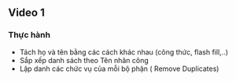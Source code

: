 ## Video 1

<!-- ### Hướng dẫn -->
<!--  -->
<!-- #### SẮP XẾP DỮ LIỆU -->
<!--  -->
<!-- ##### Sắp xếp dữ liệu theo 1 tiêu chí -->
<!--  -->
<!-- ![Sắp xếp theo STT](HuongDan/11.png) -->
<!--  -->
<!-- ##### Sắp xếp dữ liệu nhiều tiêu chí -->
<!--  -->
<!-- ![xxxxxxxxxxxxxxxxxxxxxxxxxxx](HuongDan/image.png) -->
<!--  -->
<!-- ##### Sắp xếp dữ liệu theo giá trị, màu,… -->
<!--  -->
<!-- ![xxxxxxxxxxxxxxxxxxxxxxxxxxx](HuongDan/image-1.png) -->
<!--  -->
<!-- ##### Sắp xếp dữ liệu theo yêu cầu đặc thù -->
<!--  -->
<!-- #### LỌC DỮ LIỆU -->
<!--  -->
<!-- ##### Lọc dữ liệu theo 1 tiêu chí -->

<!-- ![xxxxxxxxxxxxxxxxxxxxxxxxxxx](HuongDan/image-3.png) -->
<!--  -->
<!-- ##### Lọc xếp dữ liệu nhiều tiêu chí -->
<!--  -->
<!-- ![xxxxxxxxxxxxxxxxxxxxxxxxxxx](HuongDan/image-2.png) -->
<!--  -->
<!-- #### LỌC DỮ LIỆU NÂNG CAO -->
<!--  -->
<!-- ##### Lọc dữ liệu theo 1 tiêu chí -->
<!--  -->
<!-- ![xxxxxxxxxxxxxxxxxxxxxxxxxxx](HuongDan/image-5.png) -->
<!--  -->
<!-- ##### Lọc xếp dữ liệu nhiều tiêu chí -->
<!--  -->
<!-- ![xxxxxxxxxxxxxxxxxxxxxxxxxxx](HuongDan/image-6.png) -->
<!--  -->
<!-- #### TÁCH CỘT VĂN BẢN THÀNH NHIỀU CỘT -->
<!--  -->
<!-- ##### Tách ngày tháng -->
<!--  -->
<!-- ![xxxxxxxxxxxxxxxxxxxxxxxxxxx](HuongDan/image-7.png) -->
<!--  -->
<!-- ##### Tách địa chỉ -->
<!--  -->
<!-- ![xxxxxxxxxxxxxxxxxxxxxxxxxxx](HuongDan/image-8.png) -->
<!--  -->
<!-- ##### Tách họ và tên -->
<!--  -->
<!-- ![xxxxxxxxxxxxxxxxxxxxxxxxxxx](HuongDan/image-9.png) -->
<!--  -->
<!-- #### ĐIỀN DỮ LIỆU TỰ ĐỘNG -->
<!--  -->
<!-- ![xxxxxxxxxxxxxxxxxxxxxxxxxxx](HuongDan/image-10.png) -->
<!--  -->
<!-- #### XÓA DỮ LIỆU BỊ TRÙNG -->
<!--  -->
<!-- ![xxxxxxxxxxxxxxxxxxxxxxxxxxx](HuongDan/image-11.png) -->
<!--  -->
<!-- #### THỐNG KÊ MÔ TẢ -->
<!--  -->
<!-- ![xxxxxxxxxxxxxxxxxxxxxxxxxxx](HuongDan/image-12.png) -->
<!--  -->
### Thực hành

<!-- "Bỏ vùng trộn (merge) Đóng băng tiêu đề dữ liệu" -->

- Tách họ và tên bằng các cách khác nhau (công thức, flash fill,..)
- Sắp xếp danh sách theo Tên nhân công
- Lập danh các chức vụ của mỗi bộ phận ( Remove Duplicates)
